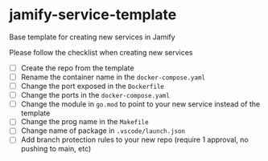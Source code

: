 # jamify-service-template
Base template for creating new services in Jamify

Please follow the checklist when creating new services

- [ ] Create the repo from the template
- [ ] Rename the container name in the `docker-compose.yaml`
- [ ] Change the port exposed in the `Dockerfile`
- [ ] Change the ports in the  `docker-compose.yaml`
- [ ] Change the module in `go.mod` to point to your new service instead of the template
- [ ] Change the prog name in the `Makefile`
- [ ] Change name of package in `.vscode/launch.json`
- [ ] Add branch protection rules to your new repo (require 1 approval, no pushing to main, etc)
